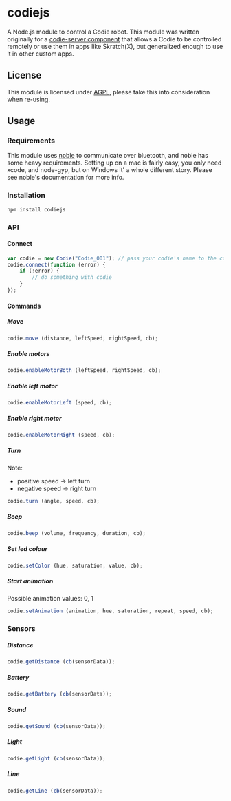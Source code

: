 # codiejs

A Node.js module to control a Codie robot. This module was written originally for a [codie-server component](https://github.com/zbettenbuk/codie-server)  that allows a Codie to be controlled remotely or use them in apps like Skratch(X), but generalized enough to use it in other custom apps.

## License

This module is licensed under [AGPL](https://tldrlegal.com/license/gnu-affero-general-public-license-v3-(agpl-3.0)), please take this into consideration when re-using.

## Usage

### Requirements

This module uses [noble](https://github.com/sandeepmistry/noble) to communicate over bluetooth, and noble has some heavy requirements. Setting up on a mac is fairly easy, you only need xcode, and node-gyp, but on Windows it' a whole different story. Please see noble's documentation for more info.

### Installation

```sh
npm install codiejs
```
### API

#### Connect

```javascript
var codie = new Codie("Codie_001"); // pass your codie's name to the constructor
codie.connect(function (error) {
    if (!error) {
        // do something with codie
    }
});
```

#### Commands

##### Move
```javascript
codie.move (distance, leftSpeed, rightSpeed, cb);
```

##### Enable motors
```javascript
codie.enableMotorBoth (leftSpeed, rightSpeed, cb);
```

##### Enable left motor
```javascript
codie.enableMotorLeft (speed, cb);
```

##### Enable right motor
```javascript
codie.enableMotorRight (speed, cb);
```

##### Turn
Note:
- positive speed -> left turn
- negative speed -> right turn
```javascript
codie.turn (angle, speed, cb);
```

##### Beep
```javascript
codie.beep (volume, frequency, duration, cb);
```

##### Set led colour
```javascript
codie.setColor (hue, saturation, value, cb);
```

##### Start animation
Possible animation values: 0, 1
```javascript
codie.setAnimation (animation, hue, saturation, repeat, speed, cb);
```

### Sensors

##### Distance
```javascript
codie.getDistance (cb(sensorData));
```

##### Battery
```javascript
codie.getBattery (cb(sensorData));
```

##### Sound
```javascript
codie.getSound (cb(sensorData));
```

##### Light
```javascript
codie.getLight (cb(sensorData));
```

##### Line
```javascript
codie.getLine (cb(sensorData));
```
